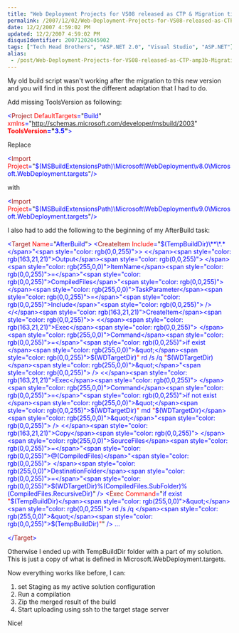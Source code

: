 ```yaml
---
title: "Web Deployment Projects for VS08 released as CTP & Migration tips"
permalink: /2007/12/02/Web-Deployment-Projects-for-VS08-released-as-CTP-amp3b-Migration-tips/
date: 12/2/2007 4:59:02 PM
updated: 12/2/2007 4:59:02 PM
disqusIdentifier: 20071202045902
tags: ["Tech Head Brothers", "ASP.NET 2.0", "Visual Studio", "ASP.NET"]
alias:
 - /post/Web-Deployment-Projects-for-VS08-released-as-CTP-amp3b-Migration-tips.aspx/index.html
---
```

My old build script wasn't working after the migration to this new version and you will find in this post the different adaptation that I had to do.

Add missing ToolsVersion as following:
<!-- more -->
[](http://11011.net/software/vspaste)

<span style="color: rgb(0,0,255)"><</span><span style="color: rgb(163,21,21)">Project</span><span style="color: rgb(0,0,255)"> </span><span style="color: rgb(255,0,0)">DefaultTargets</span><span style="color: rgb(0,0,255)">=</span>"<span style="color: rgb(0,0,255)">Build</span>"<span style="color: rgb(0,0,255)"> 
         </span><span style="color: rgb(255,0,0)">xmlns</span><span style="color: rgb(0,0,255)">=</span>"<span style="color: rgb(0,0,255)">http://schemas.microsoft.com/developer/msbuild/2003</span>"<span style="color: rgb(0,0,255)"> 
         </span>**<span style="color: rgb(255,0,0)">ToolsVersion</span><span style="color: rgb(0,0,255)">=</span>"<span style="color: rgb(0,0,255)">3.5</span>"**<span style="color: rgb(0,0,255)">></span>

Replace

<span style="color: rgb(0,0,255)"><</span><span style="color: rgb(163,21,21)">Import</span><span style="color: rgb(0,0,255)"> </span><span style="color: rgb(255,0,0)">Project</span><span style="color: rgb(0,0,255)">=</span>"<span style="color: rgb(0,0,255)">$(MSBuildExtensionsPath)\Microsoft\WebDeployment\v8.0\Microsoft.WebDeployment.targets</span>"<span style="color: rgb(0,0,255)">/></span>

with

<span style="color: rgb(0,0,255)"><</span><span style="color: rgb(163,21,21)">Import</span><span style="color: rgb(0,0,255)"> </span><span style="color: rgb(255,0,0)">Project</span><span style="color: rgb(0,0,255)">=</span>"<span style="color: rgb(0,0,255)">$(MSBuildExtensionsPath)\Microsoft\WebDeployment\v9.0\Microsoft.WebDeployment.targets</span>"<span style="color: rgb(0,0,255)">/></span>

[](http://11011.net/software/vspaste)I also had to add the following to the beginning of my AfterBuild task:

<span style="color: rgb(0,0,255)"><</span><span style="color: rgb(163,21,21)">Target</span><span style="color: rgb(0,0,255)"> </span><span style="color: rgb(255,0,0)">Name</span><span style="color: rgb(0,0,255)">=</span>"<span style="color: rgb(0,0,255)">AfterBuild</span>"<span style="color: rgb(0,0,255)">>
  <</span><span style="color: rgb(163,21,21)">CreateItem</span><span style="color: rgb(0,0,255)"> </span><span style="color: rgb(255,0,0)">Include</span><span style="color: rgb(0,0,255)">=</span>"<span style="color: rgb(0,0,255)">$(TempBuildDir)\**\*.*</span>"<span style="color: rgb(0,0,255)">>
    <</span><span style="color: rgb(163,21,21)">Output</span><span style="color: rgb(0,0,255)"> </span><span style="color: rgb(255,0,0)">ItemName</span><span style="color: rgb(0,0,255)">=</span>"<span style="color: rgb(0,0,255)">CompiledFiles</span>"<span style="color: rgb(0,0,255)"> </span><span style="color: rgb(255,0,0)">TaskParameter</span><span style="color: rgb(0,0,255)">=</span>"<span style="color: rgb(0,0,255)">Include</span>"<span style="color: rgb(0,0,255)"> />     
  </</span><span style="color: rgb(163,21,21)">CreateItem</span><span style="color: rgb(0,0,255)">>
  <</span><span style="color: rgb(163,21,21)">Exec</span><span style="color: rgb(0,0,255)"> </span><span style="color: rgb(255,0,0)">Command</span><span style="color: rgb(0,0,255)">=</span>"<span style="color: rgb(0,0,255)">if exist </span><span style="color: rgb(255,0,0)">&quot;</span><span style="color: rgb(0,0,255)">$(WDTargetDir)</span><span style="color: rgb(255,0,0)">&quot;</span><span style="color: rgb(0,0,255)"> rd /s /q </span><span style="color: rgb(255,0,0)">&quot;</span><span style="color: rgb(0,0,255)">$(WDTargetDir)</span><span style="color: rgb(255,0,0)">&quot;</span>"<span style="color: rgb(0,0,255)"> />
  <</span><span style="color: rgb(163,21,21)">Exec</span><span style="color: rgb(0,0,255)"> </span><span style="color: rgb(255,0,0)">Command</span><span style="color: rgb(0,0,255)">=</span>"<span style="color: rgb(0,0,255)">if not exist </span><span style="color: rgb(255,0,0)">&quot;</span><span style="color: rgb(0,0,255)">$(WDTargetDir)</span><span style="color: rgb(255,0,0)">&quot;</span><span style="color: rgb(0,0,255)"> md </span><span style="color: rgb(255,0,0)">&quot;</span><span style="color: rgb(0,0,255)">$(WDTargetDir)</span><span style="color: rgb(255,0,0)">&quot;</span>"<span style="color: rgb(0,0,255)"> />
  <</span><span style="color: rgb(163,21,21)">Copy</span><span style="color: rgb(0,0,255)"> </span><span style="color: rgb(255,0,0)">SourceFiles</span><span style="color: rgb(0,0,255)">=</span>"<span style="color: rgb(0,0,255)">@(CompiledFiles)</span>"<span style="color: rgb(0,0,255)"> </span><span style="color: rgb(255,0,0)">DestinationFolder</span><span style="color: rgb(0,0,255)">=</span>"<span style="color: rgb(0,0,255)">$(WDTargetDir)\%(CompiledFiles.SubFolder)%(CompiledFiles.RecursiveDir)</span>"<span style="color: rgb(0,0,255)"> />
  <</span><span style="color: rgb(163,21,21)">Exec</span><span style="color: rgb(0,0,255)"> </span><span style="color: rgb(255,0,0)">Command</span><span style="color: rgb(0,0,255)">=</span>"<span style="color: rgb(0,0,255)">if exist </span><span style="color: rgb(255,0,0)">&quot;</span><span style="color: rgb(0,0,255)">$(TempBuildDir)</span><span style="color: rgb(255,0,0)">&quot;</span><span style="color: rgb(0,0,255)"> rd /s /q </span><span style="color: rgb(255,0,0)">&quot;</span><span style="color: rgb(0,0,255)">$(TempBuildDir)</span><span style="color: rgb(255,0,0)">&quot;</span>"<span style="color: rgb(0,0,255)"> />
</span><span style="color: rgb(0,0,255)">  ...</span>

<span style="color: rgb(0,0,255)"></</span><span style="color: rgb(163,21,21)">Target</span><span style="color: rgb(0,0,255)">></span>

[](http://11011.net/software/vspaste)Otherwise I ended up with TempBuildDir folder with a part of my solution. This is just a copy of what is defined in Microsoft.WebDeployment.targets.

Now everything works like before, I can:

1.  set Staging as my active solution configuration
2.  Run a compilation
3.  Zip the merged result of the build
4.  Start uploading using ssh to the target stage server


Nice!
